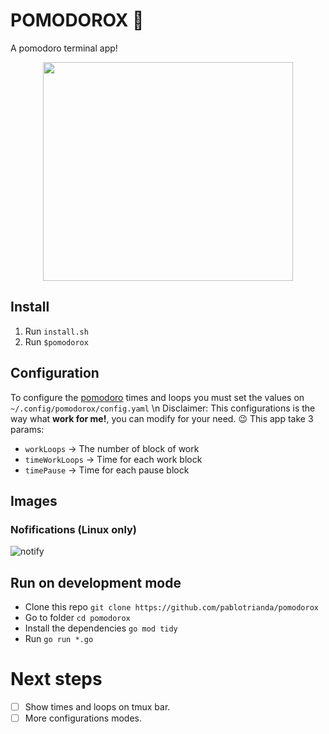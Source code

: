 # POMODOROX 🍅 
A pomodoro terminal app! 
<p align="center">
   <img src="https://art.pixilart.com/78565b935090b76.png" data-canonical-src="https://art.pixilart.com/78565b935090b76.png" width="400" height="350" />
</p>


## Install
1. Run `install.sh`
2. Run `$pomodorox`

## Configuration
To configure the [pomodoro](https://es.wikipedia.org/wiki/T%C3%A9cnica_Pomodoro) times and loops you must set the values on
`~/.config/pomodorox/config.yaml` \n
Disclaimer: This configurations is the way what **work for me!**, you can modify for your need. 😉
This app take 3 params: 
 * `workLoops` -> The number of block of work 
 * `timeWorkLoops` -> Time for each work block
 * `timePause` -> Time for each pause block

## Images
### Nofifications (Linux only)
![notify](https://i.imgur.com/EWRiMLk.png)

## Run on development mode
* Clone this repo `git clone https://github.com/pablotrianda/pomodorox`
* Go to folder `cd pomodorox`
* Install the dependencies `go mod tidy`
* Run `go run *.go`

# Next steps
- [ ] Show times and loops on tmux bar.  
- [ ] More configurations modes.  
